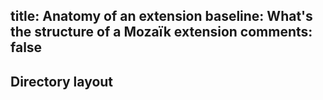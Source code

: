 title: Anatomy of an extension
baseline: What's the structure of a Mozaïk extension
comments: false
---
## Directory layout
